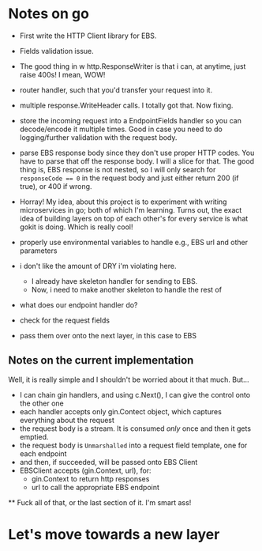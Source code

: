 # Notes on go
- First write the HTTP Client library for EBS.
- Fields validation issue.
- The good thing in w http.ResponseWriter is that i can, at anytime, just raise 400s! I mean, WOW!
- router handler, such that you'd transfer your request into it.
- multiple response.WriteHeader calls. I totally got that. Now fixing.
- store the incoming request into a EndpointFields handler so you can decode/encode it multiple times. Good 
in case you need to do logging/further validation with the request body.
- parse EBS response body since they don't use proper HTTP codes. You have to parse that off the response body. I will
a slice for that. The good thing is, EBS response is not nested, so I will only search for `responseCode == 0` in the
request body and just either return 200 (if true), or 400 if wrong.
- Horray! My idea, about this project is to experiment with writing microservices in go; both of which I'm learning. Turns out,
the exact idea of building layers on top of each other's for every service is what gokit is doing. Which is really cool!
- properly use environmental variables to handle e.g., EBS url and other parameters
- i don't like the amount of DRY i'm violating here.
    - I already have skeleton handler for sending to EBS.
    - Now, i need to make another skeleton to handle the rest of

- what does our endpoint handler do?
- check for the request fields
- pass them over onto the next layer, in this case to EBS

## Notes on the current implementation
Well, it is really simple and I shouldn't be worried about it that much. But...

- I can chain gin handlers, and using c.Next(), I can give the control onto the other one
- each handler accepts only gin.Contect object, which captures everything about the request
- the request body is a stream. It is consumed *only* once and then it gets emptied.
- the request body is `Unmarshalled` into a request field template, one for each endpoint
- and then, if succeeded, will be passed onto EBS Client
- EBSClient accepts (gin.Context, url), for:
    - gin.Context to return http responses
    - url to call the appropriate EBS endpoint

** Fuck all of that, or the last section of it. I'm smart ass!

# Let's move towards a new layer
